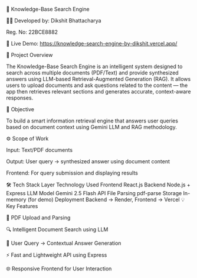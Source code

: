 🧠 Knowledge-Base Search Engine

👨‍💻 Developed by: Dikshit Bhattacharya

Reg. No: 22BCE8882

🔗 Live Demo: https://knowledge-search-engine-by-dikshit.vercel.app/

📘 Project Overview

The Knowledge-Base Search Engine is an intelligent system designed to search across multiple documents (PDF/Text) and provide synthesized answers using LLM-based Retrieval-Augmented Generation (RAG).
It allows users to upload documents and ask questions related to the content — the app then retrieves relevant sections and generates accurate, context-aware responses.

🎯 Objective

To build a smart information retrieval engine that answers user queries based on document context using Gemini LLM and RAG methodology.

⚙️ Scope of Work

Input: Text/PDF documents

Output: User query → synthesized answer using document content

Frontend: For query submission and displaying results

🛠️ Tech Stack
Layer	Technology Used
Frontend	React.js
Backend	Node.js + Express
LLM Model	Gemini 2.5 Flash API
File Parsing	pdf-parse
Storage	In-memory (for demo)
Deployment	Backend → Render, Frontend → Vercel
💡 Key Features

📄 PDF Upload and Parsing

🔍 Intelligent Document Search using LLM

💬 User Query → Contextual Answer Generation

⚡ Fast and Lightweight API using Express

🌐 Responsive Frontend for User Interaction
